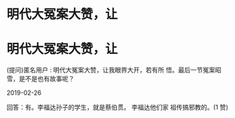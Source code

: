 # 明代大冤案大赞，让

# 明代大冤案大赞，让

(提问)匿名用户 : 明代大冤案大赞，让我眼界大开，若有所 悟。最后一节冤案昭雪，是不是也有故事呢？

2019-02-26

回答：有。李福达孙子的学生，就是蔡伯贯。 李福达他们家 祖传搞邪教的。(1 赞)